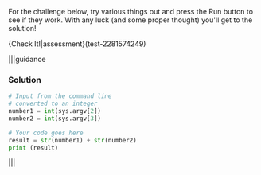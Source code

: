 For the challenge below, try various things out and press the Run button to see if they work. With any luck (and some proper thought) you'll get to the solution!

{Check It!|assessment}(test-2281574249)

|||guidance
### Solution
```python
# Input from the command line
# converted to an integer
number1 = int(sys.argv[2])
number2 = int(sys.argv[3])

# Your code goes here
result = str(number1) + str(number2)
print (result)
```
|||